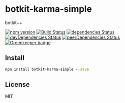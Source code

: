 # botkit-karma-simple

botkit++

[![npm version](https://badge.fury.io/js/botkit-karma-simple.svg)](https://badge.fury.io/js/botkit-karma-simple) [![Build Status](https://travis-ci.org/9renpoto/botkit-karma-simple.svg?branch=master)](https://travis-ci.org/9renpoto/botkit-karma-simple) [![dependencies Status](https://david-dm.org/9renpoto/botkit-karma-simple/status.svg)](https://david-dm.org/9renpoto/botkit-karma-simple) [![devDependencies Status](https://david-dm.org/9renpoto/botkit-karma-simple/dev-status.svg)](https://david-dm.org/9renpoto/botkit-karma-simple?type=dev) [![peerDependencies Status](https://david-dm.org/9renpoto/botkit-karma-simple/peer-status.svg)](https://david-dm.org/9renpoto/botkit-karma-simple?type=peer) [![Greenkeeper badge](https://badges.greenkeeper.io/9renpoto/botkit-karma-simple.svg)](https://greenkeeper.io/)

## Install

```sh
npm install botkit-karma-simple --save
```

## License

MIT
